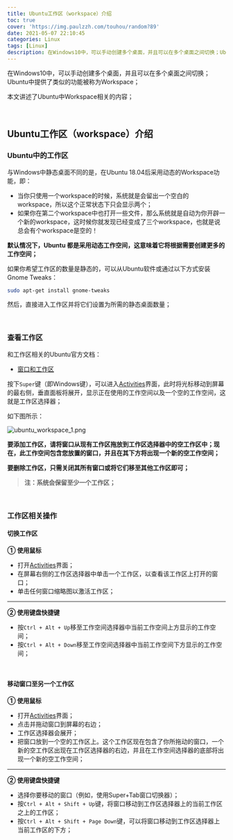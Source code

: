```yaml
---
title: Ubuntu工作区（workspace）介绍
toc: true
cover: 'https://img.paulzzh.com/touhou/random?89'
date: 2021-05-07 22:10:45
categories: Linux
tags: [Linux]
description: 在Windows10中，可以手动创建多个桌面，并且可以在多个桌面之间切换；Ubuntu中提供了类似的功能被称为Workspace；本文讲述了Ubuntu中Workspace相关的内容；
---
```


在Windows10中，可以手动创建多个桌面，并且可以在多个桌面之间切换；Ubuntu中提供了类似的功能被称为Workspace；

本文讲述了Ubuntu中Workspace相关的内容；

<br/>

<!--more-->

## **Ubuntu工作区（workspace）介绍**

### **Ubuntu中的工作区**

与Windows中静态桌面不同的是，在Ubuntu 18.04后采用动态的Workspace功能，即：

-   当你只使用一个workspace的时候，系统就是会留出一个空白的workspace，所以这个正常状态下只会显示两个；
-   如果你在第二个workspace中也打开一些文件，那么系统就是自动为你开辟一个新的workspace，这时候你就发现已经变成了三个workspace，也就是说总会有个workspace是空的！

**默认情况下，Ubuntu 都是采用动态工作空间，这意味着它将根据需要创建更多的工作空间；**

如果你希望工作区的数量是静态的，可以从Ubuntu软件或通过以下方式安装Gnome Tweaks：

```bash
sudo apt-get install gnome-tweaks
```

然后，直接进入工作区并将它们设置为所需的静态桌面数量；

<br/>

### **查看工作区**

和工作区相关的Ubuntu官方文档：

-   [窗口和工作区](https://help.ubuntu.com/lts/ubuntu-help/shell-windows.html.zh-CN)

按下`Super`键（即Windows键），可以进入[Activities](https://help.ubuntu.com/lts/ubuntu-help/shell-introduction.html.zh-CN#activities)界面，此时将光标移动到屏幕的最右侧，垂直面板将展开，显示正在使用的工作空间以及一个空的工作空间，这就是工作区选择器；

如下图所示：

![ubuntu_workspace_1.png](https://raw.gitmirror.com/JasonkayZK/blog_static/master/images/ubuntu_workspace_1.png)

**要添加工作区，请将窗口从现有工作区拖放到工作区选择器中的空工作区中；现在，此工作空间包含您放置的窗口，并且在其下方将出现一个新的空工作空间；**

**要删除工作区，只需关闭其所有窗口或将它们移至其他工作区即可；**

>   **注：系统会保留至少一个工作区；**

<br/>

### **工作区相关操作**

#### **切换工作区**

**① 使用鼠标**

-   打开[Activities](https://help.ubuntu.com/lts/ubuntu-help/shell-introduction.html.zh-CN#activities)界面；
-   在屏幕右侧的工作区选择器中单击一个工作区，以查看该工作区上打开的窗口；
-   单击任何窗口缩略图以激活工作区；

****

**② 使用键盘快捷键**

-   按`Ctrl + Alt + Up`移至工作空间选择器中当前工作空间上方显示的工作空间；
-   按`Ctrl + Alt + Down`移至工作空间选择器中当前工作空间下方显示的工作空间；

<br/>

#### **移动窗口至另一个工作区**

**① 使用鼠标**

-   打开[Activities](https://help.ubuntu.com/lts/ubuntu-help/shell-introduction.html.zh-CN#activities)界面；
-   点击并拖动窗口到屏幕的右边；
-   工作区选择器会展开；
-   把窗口放到一个空的工作区上。这个工作区现在包含了你所拖动的窗口，一个新的空工作区出现在工作区选择器的右边，并且在工作空间选择器的底部将出现一个新的空工作空间；

****

**② 使用键盘快捷键**

-   选择你要移动的窗口（例如，使用Super+Tab窗口切换器）；
-   按`Ctrl + Alt + Shift + Up`键，将窗口移动到工作区选择器上的当前工作区之上的工作区；
-   按`Ctrl + Alt + Shift + Page Down`键，可以将窗口移动到工作区选择器上当前工作区的下方；

<br/>

